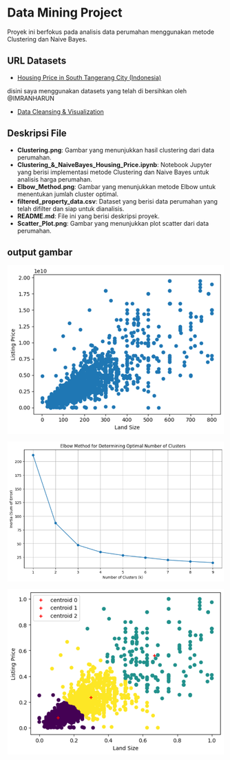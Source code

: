 # Data Mining Project

Proyek ini berfokus pada analisis data perumahan menggunakan metode Clustering dan Naive Bayes.

## URL Datasets

- [Housing Price in South Tangerang City (Indonesia)](https://www.kaggle.com/datasets/gerryzani/housing-price-in-south-tangerang-city-indonesia/)

disini saya menggunakan datasets yang telah di bersihkan oleh @IMRANHARUN

- [Data Cleansing & Visualization](https://www.kaggle.com/code/imranharunn/data-cleansing-visualization)

## Deskripsi File

- **Clustering.png**: Gambar yang menunjukkan hasil clustering dari data perumahan.
- **Clustering\_&_NaiveBayes_Housing_Price.ipynb**: Notebook Jupyter yang berisi implementasi metode Clustering dan Naive Bayes untuk analisis harga perumahan.
- **Elbow_Method.png**: Gambar yang menunjukkan metode Elbow untuk menentukan jumlah cluster optimal.
- **filtered_property_data.csv**: Dataset yang berisi data perumahan yang telah difilter dan siap untuk dianalisis.
- **README.md**: File ini yang berisi deskripsi proyek.
- **Scatter_Plot.png**: Gambar yang menunjukkan plot scatter dari data perumahan.

## output gambar

![Scatter Plot Raw Land Size x Listing Price](Scatter_Plot.png)

![Optimal K with Elbow Method](Elbow_Method.png)

![Clustering Scatter Plot](Clustering.png)
